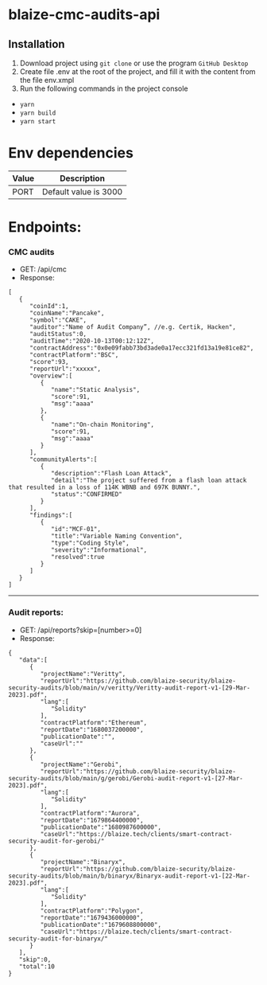 # blaize-cmc-audits-api

## Installation
1. Download project using <code>git clone</code> or use the program <code>GitHub Desktop</code>
2. Create file .env at the root of the project, and fill it with the content from the file env.xmpl
3. Run the following commands in the project console

- <code>yarn </code> <br />
- <code>yarn build</code> <br />
- <code>yarn start</code>

# Env dependencies

| Value             | Description           |
| ----------------- | ----------------------|
| PORT              | Default value is 3000 |

# Endpoints: 
### CMC audits
- GET:  /api/cmc
- Response:
```
[
   {
      "coinId":1,
      "coinName":"Pancake",
      "symbol":"CAKE",
      "auditor":"Name of Audit Company”, //e.g. Certik, Hacken",
      "auditStatus":0,
      "auditTime":"2020-10-13T00:12:12Z",
      "contractAddress":"0x0e09fabb73bd3ade0a17ecc321fd13a19e81ce82",
      "contractPlatform":"BSC",
      "score":93,
      "reportUrl":"xxxxx",
      "overview":[
         {
            "name":"Static Analysis",
            "score":91,
            "msg":"aaaa"
         },
         {
            "name":"On-chain Monitoring",
            "score":91,
            "msg":"aaaa"
         }
      ],
      "communityAlerts":[
         {
            "description":"Flash Loan Attack",
            "detail":"The project suffered from a flash loan attack that resulted in a loss of 114K WBNB and 697K BUNNY.",
            "status":"CONFIRMED"
         }
      ],
      "findings":[
         {
            "id":"MCF-01",
            "title":"Variable Naming Convention",
            "type":"Coding Style",
            "severity":"Informational",
            "resolved":true
         }
      ]
   }
]
```
---
### Audit reports:
- GET: /api/reports?skip=[number>=0]
- Response:
```
{
   "data":[
      {
         "projectName":"Veritty",
         "reportUrl":"https://github.com/blaize-security/blaize-security-audits/blob/main/v/veritty/Veritty-audit-report-v1-[29-Mar-2023].pdf",
         "lang":[
            "Solidity"
         ],
         "contractPlatform":"Ethereum",
         "reportDate":"1680037200000",
         "publicationDate":"",
         "caseUrl":""
      },
      {
         "projectName":"Gerobi",
         "reportUrl":"https://github.com/blaize-security/blaize-security-audits/blob/main/g/gerobi/Gerobi-audit-report-v1-[27-Mar-2023].pdf",
         "lang":[
            "Solidity"
         ],
         "contractPlatform":"Aurora",
         "reportDate":"1679864400000",
         "publicationDate":"1680987600000",
         "caseUrl":"https://blaize.tech/clients/smart-contract-security-audit-for-gerobi/"
      },
      {
         "projectName":"Binaryx",
         "reportUrl":"https://github.com/blaize-security/blaize-security-audits/blob/main/b/binaryx/Binaryx-audit-report-v1-[22-Mar-2023].pdf",
         "lang":[
            "Solidity"
         ],
         "contractPlatform":"Polygon",
         "reportDate":"1679436000000",
         "publicationDate":"1679608800000",
         "caseUrl":"https://blaize.tech/clients/smart-contract-security-audit-for-binaryx/"
      }
   ],
   "skip":0,
   "total":10
}
```
